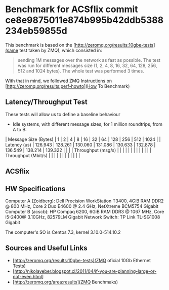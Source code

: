 # Benchmark for ACSflix commit ce8e9875011e874b995b42ddb5388234eb59855d

This benchmark is based on the [http://zeromq.org/results:10gbe-tests](same test taken by ZMQ), which consisted in:

> sending 1M messages over the network as fast as possible. The test was run for different messages size (1, 2, 4, 8, 16, 32, 64, 128, 256, 512 and 1024 bytes). The whole test was performed 3 times.

With that in mind, we followed ZMQ Instructions on [http://zeromq.org/results:perf-howto](How To Benchmark)

## Latency/Throughput Test

These tests will allow us to define a baseline behaviour

 - Idle systems, with different message sizes, for 1 million roundtrips, from A to B: 

| Message Size (Bytes) | 1       | 2       | 4       | 8       | 16      | 32      | 64      | 128     | 256     | 512 | 1024 | 
|  Latency  (us)       | 126.943 | 128.261 | 130.060 | 131.086 | 130.633 | 132.878 | 136.549 | 138.214 | 139.322 |  |  |
|  Throughput (msg/s)  |  |  |  |  |  |  |  |  |  |  |  |
|  Throughput (Mbit/s) |  |  |  |  |  |  |  |  |  |  |  |


## ACSflix

## HW Specifications
Computer A (Zoidberg): Dell Precision WorkStation T3400, 4GiB RAM DDR2 @ 800 MHz, Core 2 Duo E4600 @ 2.4 GHz, NetXtreme BCM5754 Gigabit
Computer B (acscb): HP Compaq 6200, 6GiB RAM DDR3 @ 1067 MHz, Core i5-2400@ 3.10GHz, 82579LM Gigabit Network
Switch: TP Link TL-SG1008 Gigabit

The computer's SO is Centos 7.3, kernel 3.10.0-514.10.2

## Sources and Useful Links
 - [http://zeromq.org/results:10gbe-tests](ZMQ oficial 10Gb Ethernet Tests)
 - [http://nikolaveber.blogspot.cl/2011/04/if-you-are-planning-large-or-not-even.html]
 - [http://zeromq.org/area:results](ZMQ Benchmaks)
